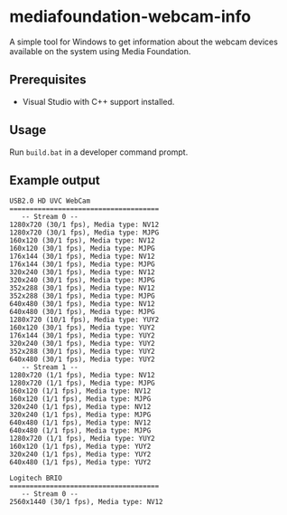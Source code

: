 # mediafoundation-webcam-info

A simple tool for Windows to get information about the webcam devices available on the system using Media Foundation.

## Prerequisites

- Visual Studio with C++ support installed.

## Usage

Run `build.bat` in a developer command prompt.

## Example output

```
USB2.0 HD UVC WebCam
=====================================
   -- Stream 0 --
1280x720 (30/1 fps), Media type: NV12
1280x720 (30/1 fps), Media type: MJPG
160x120 (30/1 fps), Media type: NV12
160x120 (30/1 fps), Media type: MJPG
176x144 (30/1 fps), Media type: NV12
176x144 (30/1 fps), Media type: MJPG
320x240 (30/1 fps), Media type: NV12
320x240 (30/1 fps), Media type: MJPG
352x288 (30/1 fps), Media type: NV12
352x288 (30/1 fps), Media type: MJPG
640x480 (30/1 fps), Media type: NV12
640x480 (30/1 fps), Media type: MJPG
1280x720 (10/1 fps), Media type: YUY2
160x120 (30/1 fps), Media type: YUY2
176x144 (30/1 fps), Media type: YUY2
320x240 (30/1 fps), Media type: YUY2
352x288 (30/1 fps), Media type: YUY2
640x480 (30/1 fps), Media type: YUY2
   -- Stream 1 --
1280x720 (1/1 fps), Media type: NV12
1280x720 (1/1 fps), Media type: MJPG
160x120 (1/1 fps), Media type: NV12
160x120 (1/1 fps), Media type: MJPG
320x240 (1/1 fps), Media type: NV12
320x240 (1/1 fps), Media type: MJPG
640x480 (1/1 fps), Media type: NV12
640x480 (1/1 fps), Media type: MJPG
1280x720 (1/1 fps), Media type: YUY2
160x120 (1/1 fps), Media type: YUY2
320x240 (1/1 fps), Media type: YUY2
640x480 (1/1 fps), Media type: YUY2 

Logitech BRIO
=====================================
   -- Stream 0 --
2560x1440 (30/1 fps), Media type: NV12
```
